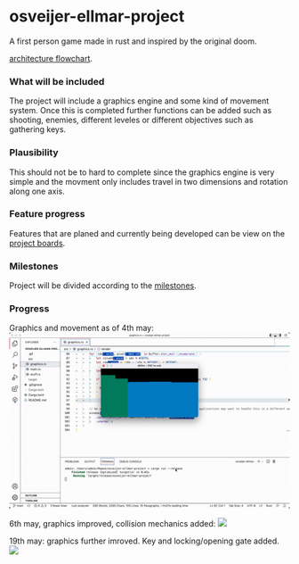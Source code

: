# osveijer-ellmar-project
A first person game made in rust and inspired by the original doom.

[architecture flowchart](https://whimsical.com/VFpwKeySJrwh6SNxTivbyt).

### What will be included

The project will include a graphics engine and some kind of movement system. Once this is completed further functions can be added such as shooting, enemies, different leveles or different objectives such as gathering keys. 

### Plausibility

This should not be to hard to complete since the graphics engine is very simple and the movment only includes travel in two dimensions and rotation along one axis.

### Feature progress

Features that are planed and currently being developed can be view on the [project boards](https://github.com/INDAPlus21/osveijer-ellmar-project/projects/1?query=is%3Aopen+sort%3Aupdated-desc).

### Milestones

Project will be divided according to the [milestones](https://github.com/INDAPlus21/osveijer-ellmar-project/milestones).


### Progress
Graphics and movement as of 4th may:
![](img/may_4.gif)

6th may, graphics improved, collision mechanics added:
![](img/may_6.gif)

19th may: graphics further imroved. Key and locking/opening gate added.
![](img/may-19.gif)
